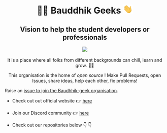 <h1 align="center"> 👨‍🎓 Bauddhik Geeks <img src="https://raw.githubusercontent.com/ABSphreak/ABSphreak/master/gifs/Hi.gif" width="30px"></h1>

<h2 align="center">Vision to help the student developers or professionals </h2>
<p align="center">
    <img src="https://media.discordapp.net/attachments/891936469365690399/897550580912894003/Blue_Yellow_3D_Shapes_General_Twitch_Banner_3.gif"  />
</p>

<div align=center>
    
<p> It is a place where all folks from different backgrounds can chill, learn and grow. 👨‍🎓 </p>

<p> This organisation is the home of <i> open source </i> ! Make Pull Requests, open Issues, share ideas, help each other, fix problems! </p>

</div>

Raise an [issue to join the Baudhhik-geek organisation](https://github.com/Bauddhik-Geeks/Welcome-to-Bauddhik-Geeks/issues/new?assignees=&labels=invite+me+to+organization&template=invite.yml&title=invite+me+to+organization).

- Check out out official website 👉 [here](https://bauddhikgeeks.tech/) 

- Join our Discord community 👉 [here](http://join.bauddhikgeeks.tech)   
- Check out our repositories below 👇 👇
